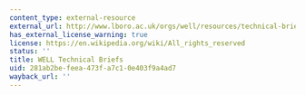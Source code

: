 ```yaml
---
content_type: external-resource
external_url: http://www.lboro.ac.uk/orgs/well/resources/technical-briefs/
has_external_license_warning: true
license: https://en.wikipedia.org/wiki/All_rights_reserved
status: ''
title: WELL Technical Briefs
uid: 281ab2be-feea-473f-a7c1-0e403f9a4ad7
wayback_url: ''
---
```

